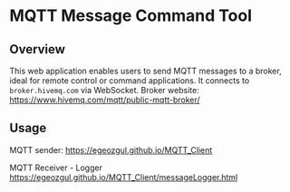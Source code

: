 # MQTT Message Command Tool

## Overview
This web application enables users to send MQTT messages to a broker, ideal for remote control or command applications. It connects to `broker.hivemq.com` via WebSocket.
Broker website:  
https://www.hivemq.com/mqtt/public-mqtt-broker/

## Usage
MQTT sender:
https://egeozgul.github.io/MQTT_Client

MQTT Receiver - Logger
https://egeozgul.github.io/MQTT_Client/messageLogger.html
